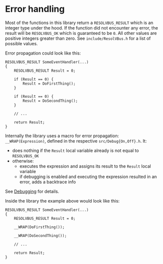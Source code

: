 # Error handling

Most of the functions in this library return a `RESOLVBUS_RESULT` which is an integer type under the hood. If the function did not encounter any error, the result will be `RESOLVBUS_OK` which is guaranteed to be `0`. All other values are positive integers greater than zero. See `include/ResolVBus.h` for a list of possible values.

Error propagation could look like this:

```
RESOLVBUS_RESULT SomeEventHandler(...)
{
    RESOLVBUS_RESULT Result = 0;

    if (Result == 0) {
        Result = DoFirstThing();
    }

    if (Result == 0) {
        Result = DoSecondThing();
    }

    // ...

    return Result;
}
```

Internally the library uses a macro for error propagation: `__WRAP(Expression)`, defined in the respective `src/Debug{On,Off}.h`. It:

- does nothing if the `Result` local variable already is not equal to `RESOLVBUS_OK`
- otherwise:
    - executes the expression and assigns its result to the `Result` local variable
    - if debugging is enabled and executing the expression resulted in an error, adds a backtrace info

See [Debugging](./Debugging.md) for details.

Inside the library the example above would look like this:

```
RESOLVBUS_RESULT SomeEventHandler(...)
{
    RESOLVBUS_RESULT Result = 0;

    __WRAP(DoFirstThing());

    __WRAP(DoSecondThing());

    // ...

    return Result;
}
```
